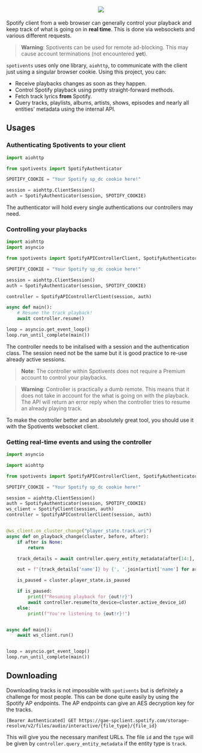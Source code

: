 <h1 align="center"><img src="https://capsule-render.vercel.app/api?type=soft&fontColor=1ed760&text=spotivents&height=150&fontSize=60&desc=Fully%20asynchronous%20Spotify%20Dealer%20and%20Connect%20Client&descAlignY=75&descAlign=60&color=00000000&animation=twinkling"></h1>

Spotify client from a web browser can generally control your playback and keep track of what is going on in **real time**. This is done via websockets and various different requests.

> **Warning**: Spotivents can be used for remote ad-blocking. This may cause account terminations (not encountered **yet**).


`spotivents` uses only one library, `aiohttp`, to communicate with the client just using a singular browser cookie. Using this project, you can:
- Receive playbacks changes as soon as they happen.
- Control Spotify playback using pretty straight-forward methods.
- Fetch track lyrics **from** Spotify.
- Query tracks, playlists, albums, artists, shows, episodes and nearly all entities' metadata using the internal API.

## Usages

### Authenticating Spotivents to your client

```py
import aiohttp

from spotivents import SpotifyAuthenticator

SPOTIFY_COOKIE = "Your Spotify sp_dc cookie here!"

session = aiohttp.ClientSession()
auth = SpotifyAuthenticator(session, SPOTIFY_COOKIE)
```

The authenticator will hold every single authentications our controllers may need.

### Controlling your playbacks

```py
import aiohttp
import asyncio

from spotivents import SpotifyAPIControllerClient, SpotifyAuthenticator

SPOTIFY_COOKIE = "Your Spotify sp_dc cookie here!"

session = aiohttp.ClientSession()
auth = SpotifyAuthenticator(session, SPOTIFY_COOKIE)

controller = SpotifyAPIControllerClient(session, auth)

async def main():
    # Resume the track playback!
    await controller.resume()

loop = asyncio.get_event_loop()
loop.run_until_complete(main())
```

The controller needs to be initalised with a session and the authentication class. The session need not be the same but it is good practice to re-use already active sessions.

> **Note**: The controller within Spotivents does not require a Premium account to control your playbacks.

> **Warning**: Controller is practically a dumb remote. This means that it does not take in account for the what is going on with the playback. The API will return an error reply when the controller tries to resume an already playing track.

To make the controller better and an absolutely great tool, you should use it with the Spotivents websocket client.

### Getting real-time events and using the controller

```py
import asyncio

import aiohttp

from spotivents import SpotifyAPIControllerClient, SpotifyAuthenticator, SpotifyClient

SPOTIFY_COOKIE = "Your Spotify sp_dc cookie here!"

session = aiohttp.ClientSession()
auth = SpotifyAuthenticator(session, SPOTIFY_COOKIE)
ws_client = SpotifyClient(session, auth)
controller = SpotifyAPIControllerClient(session, auth)


@ws_client.on_cluster_change("player_state.track.uri")
async def on_playback_change(cluster, before, after):
    if after is None:
        return

    track_details = await controller.query_entity_metadata(after[14:], "track")

    out = f"{track_details['name']} by {', '.join(artist['name'] for artist in track_details['artist'])}"

    is_paused = cluster.player_state.is_paused

    if is_paused:
        print(f"Resuming playback for {out!r}")
        await controller.resume(to_device=cluster.active_device_id)
    else:
        print(f"You're listening to {out!r}!")


async def main():
    await ws_client.run()


loop = asyncio.get_event_loop()
loop.run_until_complete(main())
```

## Downloading

Downloading tracks is not impossible with `spotivents` but is definitely a challenge for most people. This can be done quite easily by using the Spotify AP endpoints. The AP endpoints can give an AES decryption key for the tracks.

```
[Bearer Authenticated] GET https://gae-spclient.spotify.com/storage-resolve/v2/files/audio/interactive/{file_type}/{file_id}
```

This will give you the necessary manifest URLs. The file `id` and the `type` will be given by `controller.query_entity_metadata` if the entity type is `track`.
